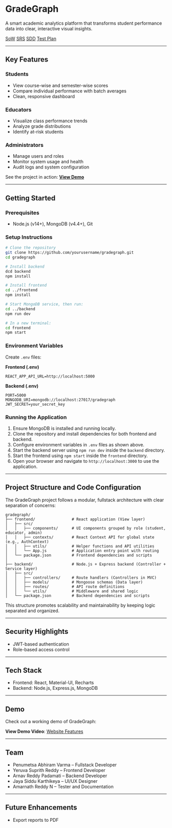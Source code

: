 # GradeGraph

A smart academic analytics platform that transforms student performance data into clear, interactive visual insights.

[SoW](https://drive.google.com/file/d/1ZOIM5cEYixQsvBEghp3y_9otDu8nla4E/view?usp=drive_link)
[SRS](https://drive.google.com/file/d/1xs0WO8Q1LiJ7LOSNAkYCxrK5x4G8A0KE/view?usp=drive_link)
[SDD](https://drive.google.com/file/d/1olRytiBq8m3KkpcxNizXvdREFw9lBxvV/view?usp=sharing)
[Test Plan](https://docs.google.com/spreadsheets/d/1ET3cEZaan31l9-zvAexy2OWZuRt-5wwq/edit?usp=drive_link&ouid=115756027884021264193&rtpof=true&sd=true)

---

## Key Features

### Students

* View course-wise and semester-wise scores
* Compare individual performance with batch averages
* Clean, responsive dashboard

### Educators

* Visualize class performance trends
* Analyze grade distributions
* Identify at-risk students

### Administrators

* Manage users and roles
* Monitor system usage and health
* Audit logs and system configuration

See the project in action: **[View Demo](https://drive.google.com/file/d/15EUPNXXzswFAHE00wobrWdmdHbXDv8Im/view?usp=drive_link)**

---

## Getting Started

### Prerequisites

* Node.js (v14+), MongoDB (v4.4+), Git

### Setup Instructions

```bash
# Clone the repository
git clone https://github.com/yourusername/gradegraph.git
cd gradegraph

# Install backend
dcd backend
npm install

# Install frontend
cd ../frontend
npm install

# Start MongoDB service, then run:
cd ../backend
npm run dev

# In a new terminal:
cd frontend
npm start
```

### Environment Variables

Create `.env` files:

**Frontend (.env)**

```
REACT_APP_API_URL=http://localhost:5000
```

**Backend (.env)**

```
PORT=5000
MONGODB_URI=mongodb://localhost:27017/gradegraph
JWT_SECRET=your_secret_key
```

### Running the Application

1. Ensure MongoDB is installed and running locally.
2. Clone the repository and install dependencies for both frontend and backend.
3. Configure environment variables in `.env` files as shown above.
4. Start the backend server using `npm run dev` inside the `backend` directory.
5. Start the frontend using `npm start` inside the `frontend` directory.
6. Open your browser and navigate to `http://localhost:3000` to use the application.

---

## Project Structure and Code Configuration

The GradeGraph project follows a modular, fullstack architecture with clear separation of concerns:

```
gradegraph/
├── frontend/                # React application (View layer)
│   ├── src/
│   │   ├── components/      # UI components grouped by role (student, educator, admin)
│   │   ├── contexts/        # React Context API for global state (e.g., AuthContext)
│   │   ├── utils/           # Helper functions and API utilities
│   │   └── App.js           # Application entry point with routing
│   └── package.json         # Frontend dependencies and scripts
│
├── backend/                 # Node.js + Express backend (Controller + Service layer)
│   ├── src/
│   │   ├── controllers/     # Route handlers (Controllers in MVC)
│   │   ├── models/          # Mongoose schemas (Data layer)
│   │   ├── routes/          # API route definitions
│   │   └── utils/           # Middleware and shared logic
│   └── package.json         # Backend dependencies and scripts
```

This structure promotes scalability and maintainability by keeping logic separated and organized.

---

## Security Highlights

* JWT-based authentication
* Role-based access control

---

## Tech Stack

* Frontend: React, Material-UI, Recharts
* Backend: Node.js, Express.js, MongoDB

---

## Demo

Check out a working demo of GradeGraph:

**View Demo Video**: [Website Features](https://drive.google.com/file/d/15EUPNXXzswFAHE00wobrWdmdHbXDv8Im/view?usp=drive_link)

---

## Team

* Penumetsa Abhiram Varma – Fullstack Developer
* Yeruva Suprith Reddy – Frontend Developer
* Arnav Reddy Padamati – Backend Developer
* Jaya Siddu Karthikeya – UI/UX Designer
* Amarnath Reddy N – Tester and Documentation

---

## Future Enhancements

* Export reports to PDF
